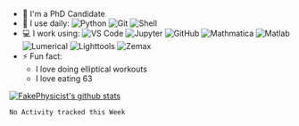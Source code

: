 - 🏢 I'm a PhD Candidate
- 🚀 I use daily:
  ![Python](https://img.shields.io/badge/-Python-8fcfd1?style=plastic&logo=Python)
  ![Git](https://img.shields.io/badge/-Git-black?style=plastic&logo=git)
  ![Shell](https://img.shields.io/badge/-Shell-blasck?style=plastic&logo=Shell)
- 💻 I work using:
  ![VS Code](https://img.shields.io/badge/-VS%20Code-007ACC?style=plastic&logo=visual-studio-code)
  ![Jupyter](https://img.shields.io/badge/-Jupyter-black?style=plastic&logo=jupyter)
  ![GitHub](https://img.shields.io/badge/-GitHub-181717?style=plastic&logo=github)
  ![Mathmatica](https://img.shields.io/badge/-Mathmatica-DD1100?style=plastic&logo=wolframmathematica)
  ![Matlab](https://img.shields.io/badge/-MATLAB-DD1100?style=plastic)
  ![Lumerical](https://img.shields.io/badge/-Lumerical-ff69b4?style=plastic)
  ![Lighttools](https://img.shields.io/badge/-Lighttools-blue?style=plastic)
  ![Zemax](https://img.shields.io/badge/-Zemax-green?style=plastic)
- ⚡️ Fun fact: 
  - I love doing elliptical workouts
  - I love eating 63

[![FakePhysicist's github stats](https://github-readme-stats.vercel.app/api?username=fakephysicist&show_icons=true)](https://github.com/fakephysicist)

<!--START_SECTION:waka-->
```text
No Activity tracked this Week
```
<!--END_SECTION:waka-->
